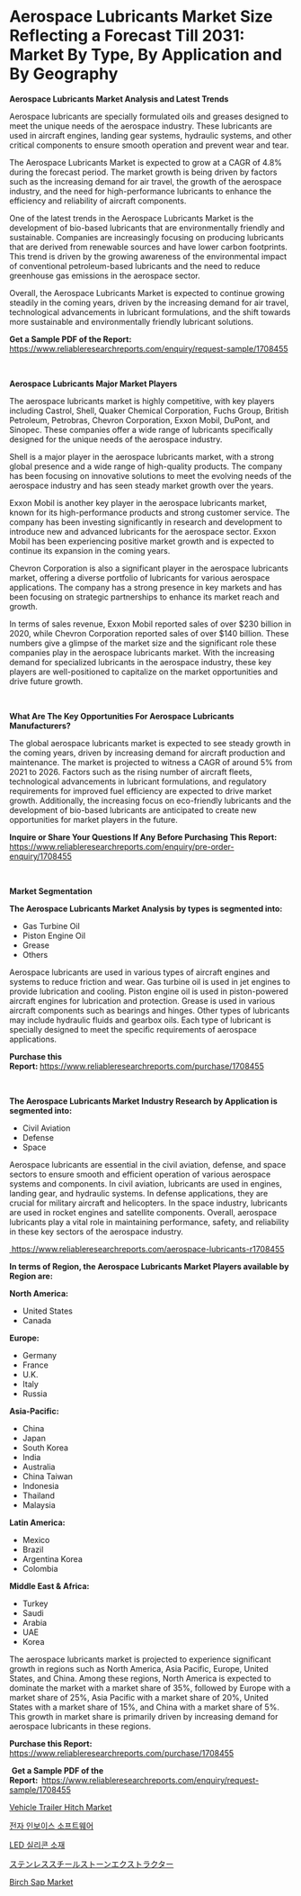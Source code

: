 <p><h1>Aerospace Lubricants Market Size Reflecting a Forecast Till 2031: Market By Type, By Application and By Geography</h1></p><p><strong>Aerospace Lubricants Market Analysis and Latest Trends</strong></p>
<p><p>Aerospace lubricants are specially formulated oils and greases designed to meet the unique needs of the aerospace industry. These lubricants are used in aircraft engines, landing gear systems, hydraulic systems, and other critical components to ensure smooth operation and prevent wear and tear.</p><p>The Aerospace Lubricants Market is expected to grow at a CAGR of 4.8% during the forecast period. The market growth is being driven by factors such as the increasing demand for air travel, the growth of the aerospace industry, and the need for high-performance lubricants to enhance the efficiency and reliability of aircraft components.</p><p>One of the latest trends in the Aerospace Lubricants Market is the development of bio-based lubricants that are environmentally friendly and sustainable. Companies are increasingly focusing on producing lubricants that are derived from renewable sources and have lower carbon footprints. This trend is driven by the growing awareness of the environmental impact of conventional petroleum-based lubricants and the need to reduce greenhouse gas emissions in the aerospace sector.</p><p>Overall, the Aerospace Lubricants Market is expected to continue growing steadily in the coming years, driven by the increasing demand for air travel, technological advancements in lubricant formulations, and the shift towards more sustainable and environmentally friendly lubricant solutions.</p></p>
<p><strong>Get a Sample PDF of the Report:&nbsp;</strong> <a href="https://www.reliableresearchreports.com/enquiry/request-sample/1708455">https://www.reliableresearchreports.com/enquiry/request-sample/1708455</a></p>
<p>&nbsp;</p>
<p><strong>Aerospace Lubricants Major Market Players</strong></p>
<p><p>The aerospace lubricants market is highly competitive, with key players including Castrol, Shell, Quaker Chemical Corporation, Fuchs Group, British Petroleum, Petrobras, Chevron Corporation, Exxon Mobil, DuPont, and Sinopec. These companies offer a wide range of lubricants specifically designed for the unique needs of the aerospace industry.</p><p>Shell is a major player in the aerospace lubricants market, with a strong global presence and a wide range of high-quality products. The company has been focusing on innovative solutions to meet the evolving needs of the aerospace industry and has seen steady market growth over the years.</p><p>Exxon Mobil is another key player in the aerospace lubricants market, known for its high-performance products and strong customer service. The company has been investing significantly in research and development to introduce new and advanced lubricants for the aerospace sector. Exxon Mobil has been experiencing positive market growth and is expected to continue its expansion in the coming years.</p><p>Chevron Corporation is also a significant player in the aerospace lubricants market, offering a diverse portfolio of lubricants for various aerospace applications. The company has a strong presence in key markets and has been focusing on strategic partnerships to enhance its market reach and growth.</p><p>In terms of sales revenue, Exxon Mobil reported sales of over $230 billion in 2020, while Chevron Corporation reported sales of over $140 billion. These numbers give a glimpse of the market size and the significant role these companies play in the aerospace lubricants market. With the increasing demand for specialized lubricants in the aerospace industry, these key players are well-positioned to capitalize on the market opportunities and drive future growth.</p></p>
<p>&nbsp;</p>
<p><strong>What Are The Key Opportunities For Aerospace Lubricants Manufacturers?</strong></p>
<p><p>The global aerospace lubricants market is expected to see steady growth in the coming years, driven by increasing demand for aircraft production and maintenance. The market is projected to witness a CAGR of around 5% from 2021 to 2026. Factors such as the rising number of aircraft fleets, technological advancements in lubricant formulations, and regulatory requirements for improved fuel efficiency are expected to drive market growth. Additionally, the increasing focus on eco-friendly lubricants and the development of bio-based lubricants are anticipated to create new opportunities for market players in the future.</p></p>
<p><strong>Inquire or Share Your Questions If Any Before Purchasing This Report:</strong> <a href="https://www.reliableresearchreports.com/enquiry/pre-order-enquiry/1708455">https://www.reliableresearchreports.com/enquiry/pre-order-enquiry/1708455</a></p>
<p>&nbsp;</p>
<p><strong>Market Segmentation</strong></p>
<p><strong>The Aerospace Lubricants Market Analysis by types is segmented into:</strong></p>
<p><ul><li>Gas Turbine Oil</li><li>Piston Engine Oil</li><li>Grease</li><li>Others</li></ul></p>
<p><p>Aerospace lubricants are used in various types of aircraft engines and systems to reduce friction and wear. Gas turbine oil is used in jet engines to provide lubrication and cooling. Piston engine oil is used in piston-powered aircraft engines for lubrication and protection. Grease is used in various aircraft components such as bearings and hinges. Other types of lubricants may include hydraulic fluids and gearbox oils. Each type of lubricant is specially designed to meet the specific requirements of aerospace applications.</p></p>
<p><strong>Purchase this Report:&nbsp;</strong><a href="https://www.reliableresearchreports.com/purchase/1708455">https://www.reliableresearchreports.com/purchase/1708455</a></p>
<p>&nbsp;</p>
<p><strong>The Aerospace Lubricants Market Industry Research by Application is segmented into:</strong></p>
<p><ul><li>Civil Aviation</li><li>Defense</li><li>Space</li></ul></p>
<p><p>Aerospace lubricants are essential in the civil aviation, defense, and space sectors to ensure smooth and efficient operation of various aerospace systems and components. In civil aviation, lubricants are used in engines, landing gear, and hydraulic systems. In defense applications, they are crucial for military aircraft and helicopters. In the space industry, lubricants are used in rocket engines and satellite components. Overall, aerospace lubricants play a vital role in maintaining performance, safety, and reliability in these key sectors of the aerospace industry.</p></p>
<p><a href="https://www.reliableresearchreports.com/aerospace-lubricants-r1708455">&nbsp;https://www.reliableresearchreports.com/aerospace-lubricants-r1708455</a></p>
<p><strong>In terms of Region, the Aerospace Lubricants Market Players available by Region are:</strong></p>
<p>
    <p> <strong> North America: </strong>
        <ul>
            <li>United States</li>
            <li>Canada</li>
        </ul>
        </p> 
    <p> <strong> Europe: </strong>
        <ul>
            <li>Germany</li>
            <li>France</li>
            <li>U.K.</li>
            <li>Italy</li>
            <li>Russia</li>
        </ul>
        </p> 
    <p> <strong> Asia-Pacific: </strong>
        <ul>
            <li>China</li>
            <li>Japan</li>
            <li>South Korea</li>
            <li>India</li>
            <li>Australia</li>
            <li>China Taiwan</li>
            <li>Indonesia</li>
            <li>Thailand</li>
            <li>Malaysia</li>
        </ul>
        </p> 
    <p> <strong> Latin America: </strong>
        <ul>
            <li>Mexico</li>
            <li>Brazil</li>
            <li>Argentina Korea</li>
            <li>Colombia</li>
        </ul>
        </p> 
    <p> <strong> Middle East & Africa: </strong>
        <ul>
            <li>Turkey</li>
            <li>Saudi</li>
            <li>Arabia</li>
            <li>UAE</li>
            <li>Korea</li>
        </ul>
    </p>
    </p>
<p><p>The aerospace lubricants market is projected to experience significant growth in regions such as North America, Asia Pacific, Europe, United States, and China. Among these regions, North America is expected to dominate the market with a market share of 35%, followed by Europe with a market share of 25%, Asia Pacific with a market share of 20%, United States with a market share of 15%, and China with a market share of 5%. This growth in market share is primarily driven by increasing demand for aerospace lubricants in these regions.</p></p>
<p><strong>Purchase this Report: </strong><a href="https://www.reliableresearchreports.com/purchase/1708455">https://www.reliableresearchreports.com/purchase/1708455</a></p>
<p>&nbsp;<strong>Get a Sample PDF of the Report:&nbsp;&nbsp;</strong><a href="https://www.reliableresearchreports.com/enquiry/request-sample/1708455">https://www.reliableresearchreports.com/enquiry/request-sample/1708455</a></p>
<p><strong></strong></p>
<p><p><a href="https://github.com/seekum/Market-Research-Report-List-3/blob/main/vehicle-trailer-hitch-market.md">Vehicle Trailer Hitch Market</a></p><p><a href="https://github.com/romeshmittrochakma11/Market-Research-Report-List-1/blob/main/4868999109917.md">전자 인보이스 소프트웨어</a></p><p><a href="https://github.com/bvubpqd5241630/Market-Research-Report-List-2/blob/main/9902695123145.md">LED 실리콘 소재</a></p><p><a href="https://github.com/AylinBeier/Market-Research-Report-List-1/blob/main/9225535125480.md">ステンレススチールストーンエクストラクター</a></p><p><a href="https://issuu.com/reportprime-2/docs/birch-sap-market-size-2030.pptx">Birch Sap Market</a></p></p>